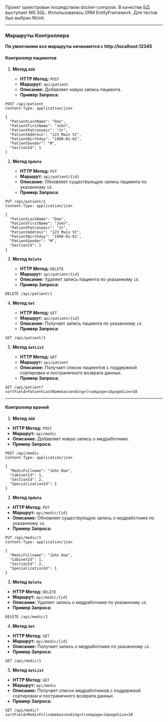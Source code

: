 
Проект оркестрован посредством docker-compose.
В качестве БД выступает MS SQL.
Использовалась ORM EntityFramework.
Для тестов был выбран NUnit.

---
### Маршруты Контроллера


**По умолчанию все маршруты начинаются с http://localhost:12345**

#### Контроллер пациентов

1. **Метод `Add`**
    
    - **HTTP Метод:** `POST`
    - **Маршрут:** `api/patient`
    - **Описание:** Добавляет новую запись пациента.
    - **Пример Запроса:**
```
POST /api/patient
Content-Type: application/json

{
  "PatientLastName": "Doe",
  "PatientFirstName": "John",
  "PatientPatronymic": "Jr",
  "PatientAddress": "123 Main St",
  "PatientBirthday": "1990-01-01",
  "PatientGender": "M",
  "SectionId": 1
}
```


2. **Метод `Update`**
    
    - **HTTP Метод:** `PUT`
    - **Маршрут:** `api/patient/{id}`
    - **Описание:** Обновляет существующую запись пациента по указанному `id`.
    - **Пример Запроса:**
```
PUT /api/patient/1
Content-Type: application/json

{
  "PatientLastName": "Doe",
  "PatientFirstName": "John",
  "PatientPatronymic": "Jr",
  "PatientAddress": "123 Main St",
  "PatientBirthday": "1990-01-01",
  "PatientGender": "M",
  "SectionId": 1
}
```
3. **Метод `Delete`**
    
    - **HTTP Метод:** `DELETE`
    - **Маршрут:** `api/patient/{id}`
    - **Описание:** Удаляет запись пациента по указанному `id`.
    - **Пример Запроса:**
```
DELETE /api/patient/1
```
        
4. **Метод `Get`**
    
    - **HTTP Метод:** `GET`
    - **Маршрут:** `api/patient/{id}`
    - **Описание:** Получает запись пациента по указанному `id`.
    - **Пример Запроса:**
```
GET /api/patient/1
```
5. **Метод `GetList`**
    
    - **HTTP Метод:** `GET`
    - **Маршрут:** `api/patient`
    - **Описание:** Получает список пациентов с поддержкой сортировки и постраничного возврата данных.
    - **Пример Запроса:**
```
GET /api/patient?sortField=PatientLastName&ascending=true&page=1&pageSize=10
```
---


#### Контроллер врачей

1. **Метод `Add`**

- **HTTP Метод:** `POST`
- **Маршрут:** `api/medic`
- **Описание:** Добавляет новую запись о медработнике.
- **Пример Запроса:**
```
POST /api/medic
Content-Type: application/json

{
  "MedicFullname": "John Doe",
  "CabinetId": 1,
  "SectionId": 2,
  "SpecializationId": 1
}
```

2. **Метод `Update`**

- **HTTP Метод:** `PUT`
- **Маршрут:** `api/medic/{id}`
- **Описание:** Обновляет существующую запись о медработнике по указанному `id`.
- **Пример Запроса:**
```
PUT /api/medic/1
Content-Type: application/json

{
  "MedicFullname": "John Doe",
  "CabinetId": 1,
  "SectionId": 2,
  "SpecializationId": 1
}
```
3. **Метод `Delete`**

- **HTTP Метод:** `DELETE`
- **Маршрут:** `api/medic/{id}`
- **Описание:** Удаляет запись о медработнике по указанному `id`.
- **Пример Запроса:**
```
DELETE /api/medic/1
```

4. **Метод `Get`**

- **HTTP Метод:** `GET`
- **Маршрут:** `api/medic/{id}`
- **Описание:** Получает запись о медработнике по указанному `id`.
- **Пример Запроса:**
```
GET /api/medic/1
```

5. **Метод `GetList`**

- **HTTP Метод:** `GET`
- **Маршрут:** `api/medic`
- **Описание:** Получает список медработников с поддержкой сортировки и постраничного возврата данных.
- **Пример Запроса:**
```
GET /api/medic?sortField=MedicFullname&ascending=true&page=1&pageSize=10
```